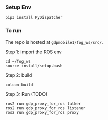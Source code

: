 
### Setup Env

```
pip3 install PyDispatcher 
```

### To run 

The repo is hosted at `gdpmobile1/fog_ws/src/`.

Step 1: import the ROS env 
```
cd ~/fog_ws
source install/setup.bash
```

Step 2: build
```
colcon build
```

Step 3: Run
(TODO)
```
ros2 run gdp_proxy_for_ros talker
ros2 run gdp_proxy_for_ros listener
ros2 run gdp_proxy_for_ros proxy
```